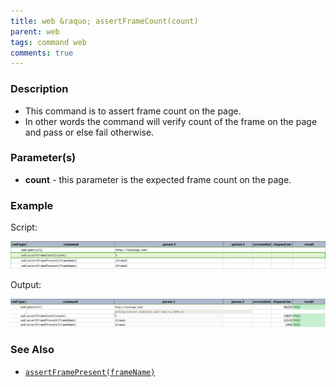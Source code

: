 ```yaml
---
title: web &raquo; assertFrameCount(count)
parent: web
tags: command web
comments: true
---
```


### Description

*   This command is to assert frame count on the page.
*   In other words the command will verify count of the frame on the page and pass or else fail otherwise.

### Parameter(s)

- **count** - this parameter is the expected frame count on the page.

### Example

Script:

![](image/assertFrameCount_01.png)

Output:

![](image/assertFrameCount_02.png)

### See Also

*    [`assertFramePresent(frameName)`](assertFramePresent(frameName).html)